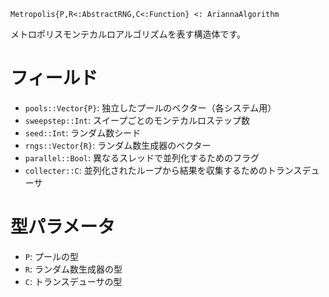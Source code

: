 ```
Metropolis{P,R<:AbstractRNG,C<:Function} <: AriannaAlgorithm
```

メトロポリスモンテカルロアルゴリズムを表す構造体です。

# フィールド

  * `pools::Vector{P}`: 独立したプールのベクター（各システム用）
  * `sweepstep::Int`: スイープごとのモンテカルロステップ数
  * `seed::Int`: ランダム数シード
  * `rngs::Vector{R}`: ランダム数生成器のベクター
  * `parallel::Bool`: 異なるスレッドで並列化するためのフラグ
  * `collecter::C`: 並列化されたループから結果を収集するためのトランスデューサ

# 型パラメータ

  * `P`: プールの型
  * `R`: ランダム数生成器の型
  * `C`: トランスデューサの型
